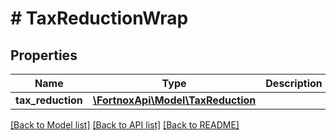 # # TaxReductionWrap

## Properties

Name | Type | Description | Notes
------------ | ------------- | ------------- | -------------
**tax_reduction** | [**\FortnoxApi\Model\TaxReduction**](TaxReduction.md) |  |

[[Back to Model list]](../../README.md#models) [[Back to API list]](../../README.md#endpoints) [[Back to README]](../../README.md)
